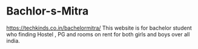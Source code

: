 # Bachlor-s-Mitra
https://techkinds.co.in/bachelormitra/  This website is for bachelor student who finding Hostel , PG and rooms on rent for both girls and boys over all india.
